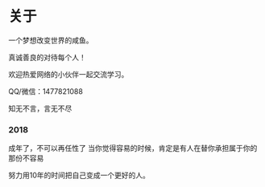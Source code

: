 # 关于


一个梦想改变世界的咸鱼。

真诚善良的对待每个人！

欢迎热爱网络的小伙伴一起交流学习。

QQ/微信：1477821088

知无不言，言无不尽

 

### 2018
成年了，不可以再任性了
当你觉得容易的时候，肯定是有人在替你承担属于你的那份不容易

努力用10年的时间把自己变成一个更好的人。